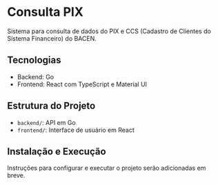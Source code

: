 # Consulta PIX

Sistema para consulta de dados do PIX e CCS (Cadastro de Clientes do Sistema Financeiro) do BACEN.

## Tecnologias

- Backend: Go
- Frontend: React com TypeScript e Material UI

## Estrutura do Projeto

- `backend/`: API em Go
- `frontend/`: Interface de usuário em React

## Instalação e Execução

Instruções para configurar e executar o projeto serão adicionadas em breve.
